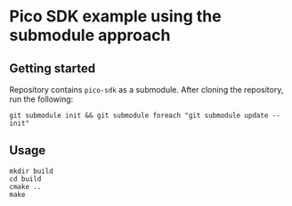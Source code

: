 # Pico SDK example using the submodule approach

## Getting started
Repository contains `pico-sdk` as a submodule. After cloning the
repository, run the following:

```
git submodule init && git submodule foreach "git submodule update --init"
```

## Usage
```
mkdir build
cd build
cmake ..
make
```
